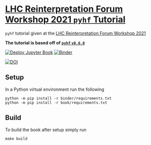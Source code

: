 # [LHC Reinterpretation Forum Workshop 2021 `pyhf` Tutorial](https://indico.cern.ch/event/982553/contributions/4219487/)


`pyhf` tutorial given at the [LHC Reinterpretation Forum Workshop 2021](https://indico.cern.ch/event/982553)

**The tutorial is based off of [`pyhf` `v0.6.0`](https://pypi.org/project/pyhf/0.6.0/)**

[![Deploy Jupyter Book](https://github.com/pyhf/tutorial-Reinterpretation-Forum-2021/workflows/Deploy%20Jupyter%20Book/badge.svg?branch=main)](https://pyhf.github.io/tutorial-Reinterpretation-Forum-2021/)
[![Binder](https://mybinder.org/badge_logo.svg)](https://mybinder.org/v2/gh/pyhf/tutorial-Reinterpretation-Forum-2021/main)

[![DOI](https://zenodo.org/badge/339543089.svg)](https://zenodo.org/badge/latestdoi/339543089)


## Setup

In a Python virtual environment run the following

```
python -m pip install -r binder/requirements.txt
python -m pip install -r book/requirements.txt
```

## Build

To build the book after setup simply run

```
make build
```
